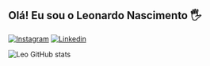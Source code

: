 ## Olá! Eu sou o Leonardo Nascimento 🖐️

[![Instagram](https://img.shields.io/badge/Instagram-E4405F?style=for-the-badge&logo=instagram&logoColor=white)](https://instagram.com/_leocodes?igshid=ZDdkNTZiNTM=)
[![Linkedin](https://img.shields.io/badge/LinkedIn-0077B5?style=for-the-badge&logo=linkedin&logoColor=white)](https://www.linkedin.com/in/leonardo-nascimento-965805258)

![Leo GitHub stats](https://github-readme-stats.vercel.app/api?username=leo-codes-python&show_icons=true&theme=dark)
